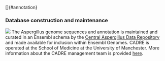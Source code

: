 []{#annotation}

### Database construction and maintenance

![](/img/logomanchester.gif) The Aspergillus genome sequences and
annotation is maintained and curated in an Ensembl schema by the
[Central Aspergillus Data Repository](http://www.cadre-genomes.org.uk)
and made available for inclusion within Ensembl Genomes. CADRE is
operated at the School of Medicine at the University of Manchester. More
information about the CADRE management team is provided
[here](http://www.cadre-genomes.org.uk/info/about/ManagementTeam.html).
